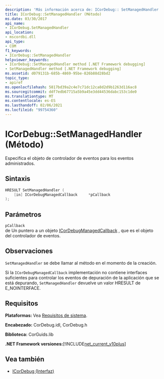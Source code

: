 ```yaml
---
description: 'Más información acerca de: ICorDebug:: SetManagedHandler ((método)'
title: ICorDebug::SetManagedHandler (Método)
ms.date: 03/30/2017
api_name:
- ICorDebug.SetManagedHandler
api_location:
- mscordbi.dll
api_type:
- COM
f1_keywords:
- ICorDebug::SetManagedHandler
helpviewer_keywords:
- ICorDebug::SetManagedHandler method [.NET Framework debugging]
- SetManagedHandler method [.NET Framework debugging]
ms.assetid: d079131b-685b-4869-95be-826b88d28bd2
topic_type:
- apiref
ms.openlocfilehash: 5817bd39a2c4e7c71dc12ca8d2d9b1263d116ac8
ms.sourcegitcommit: ddf7edb67715a5b9a45e3dd44536dabc153c1de0
ms.translationtype: MT
ms.contentlocale: es-ES
ms.lasthandoff: 02/06/2021
ms.locfileid: "99754360"
---
```

# <a name="icordebugsetmanagedhandler-method"></a>ICorDebug::SetManagedHandler (Método)

Especifica el objeto de controlador de eventos para los eventos administrados.  
  
## <a name="syntax"></a>Sintaxis  
  
```cpp  
HRESULT SetManagedHandler (  
    [in] ICorDebugManagedCallback     *pCallback  
);  
```  
  
## <a name="parameters"></a>Parámetros  

 `pCallback`  
 de Un puntero a un objeto [ICorDebugManagedCallback](icordebugmanagedcallback-interface.md) , que es el objeto del controlador de eventos.  
  
## <a name="remarks"></a>Observaciones  

 `SetManagedHandler` se debe llamar al método en el momento de la creación.  
  
 Si la `ICorDebugManagedCallback` implementación no contiene interfaces suficientes para controlar los eventos de depuración de la aplicación que se está depurando, `SetManagedHandler` devuelve un valor HRESULT de E_NOINTERFACE.  
  
## <a name="requirements"></a>Requisitos  

 **Plataformas:** Vea [Requisitos de sistema](../../get-started/system-requirements.md).  
  
 **Encabezado:** CorDebug.idl, CorDebug.h  
  
 **Biblioteca:** CorGuids.lib  
  
 **.NET Framework versiones:**[!INCLUDE[net_current_v10plus](../../../../includes/net-current-v10plus-md.md)]  
  
## <a name="see-also"></a>Vea también

- [ICorDebug (Interfaz)](icordebug-interface.md)
